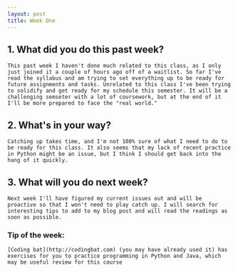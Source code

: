 ```yaml
---
layout: post
title: Week One
---
```


## 1. What did you do this past week?

    This past week I haven't done much related to this class, as I only just joined it a couple of hours ago off of a waitlist. So far I've read the syllabus and am trying to set everything up to be ready for future assignments and tasks. Unrelated to this class I've been trying to solidify and get ready for my schedule this semester. It will be a challenging semseter with a lot of coursework, but at the end of it I'll be more prepared to face the "real world."

## 2. What's in your way?

    Catching up takes time, and I'm not 100% sure of what I need to do to be ready for this class. It also seems that my lack of recent practice in Python might be an issue, but I think I should get back into the hang of it quickly.

## 3. What will you do next week?

    Next week I'll have figured my current issues out and will be proactive so that I won't need to play catch up. I will search for interesting tips to add to my blog post and will read the readings as soon as possible. 

### Tip of the week: 

    [Coding bat](http://codingbat.com) (you may have already used it) has exercises for you to practice programming in Python and Java, which may be useful review for this course
